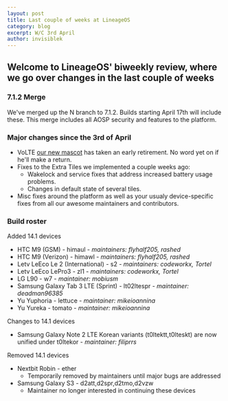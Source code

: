 ```yaml
---
layout: post
title: Last couple of weeks at LineageOS
category: blog
excerpt: W/C 3rd April
author: invisiblek
---
```


## Welcome to LineageOS' biweekly review, where we go over changes in the last couple of weeks

### 7.1.2 Merge
We've merged up the N branch to 7.1.2. Builds starting April 17th will include these. This merge includes all AOSP security and features to the platform.

### Major changes since the 3rd of April
* VoLTE [our new mascot](https://www.lineageos.org/Announcing-our-Mascot/) has taken an early retirement. No word yet on if he'll make a return.
* Fixes to the Extra Tiles we implemented a couple weeks ago:
  * Wakelock and service fixes that address increased battery usage problems.
  * Changes in default state of several tiles.
* Misc fixes around the platform as well as your usualy device-specific fixes from all our awesome maintainers and contributors.

### Build roster

Added 14.1 devices

* HTC M9 (GSM) - himaul - _maintainers: flyhalf205, rashed_
* HTC M9 (Verizon) - himawl - _maintainers: flyhalf205, rashed_
* Letv LeEco Le 2 (International) - s2 - _maintainers: codeworkx, Tortel_
* Letv LeEco LePro3 - zl1 - _maintainers: codeworkx, Tortel_
* LG L90 - w7 - _maintainer: mobiusm_
* Samsung Galaxy Tab 3 LTE (Sprint) - lt02ltespr - _maintainer: deadman96385_
* Yu Yuphoria - lettuce - _maintainer: mikeioannina_
* Yu Yureka - tomato - _maintainer: mikeioannina_

Changes to 14.1 devices

* Samsung Galaxy Note 2 LTE Korean variants (t0ltektt,t0lteskt) are now unified under t0ltekor - _maintainer: filiprrs_

Removed 14.1 devices

* Nextbit Robin - ether
  * Temporarily removed by maintainers until major bugs are addressed
* Samsung Galaxy S3 - d2att,d2spr,d2tmo,d2vzw
  * Maintainer no longer interested in continuing these devices
